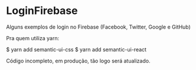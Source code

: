 # LoginFirebase
Alguns exemplos de login no Firebase (Facebook, Twitter, Google e GitHub)

Pra quem utiliza yarn:

$ yarn add semantic-ui-css
$ yarn add semantic-ui-react

Código incompleto, em produção, tão logo será atualizado.

